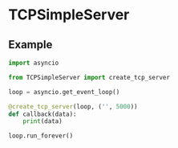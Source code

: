 # TCPSimpleServer

## Example
``` python
import asyncio

from TCPSimpleServer import create_tcp_server

loop = asyncio.get_event_loop()

@create_tcp_server(loop, ('', 5000))
def callback(data):
    print(data)

loop.run_forever()

```